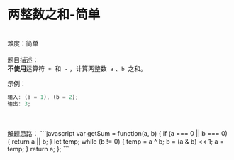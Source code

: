 # 两整数之和-简单

<br />难度：简单<br />
<br />题目描述：<br />**不使用**运算符  `+`  和  `-` ，计算两整数  `a` 、`b`  之和。

示例：

```javascript
输入: (a = 1), (b = 2);
输出: 3;
```

<br />
<br />解题思路：
```javascript
var getSum = function(a, b) {
  if (a === 0 || b === 0) {
    return a || b;
  }
  let temp;
  while (b != 0) {
    temp = a ^ b;
    b = (a & b) << 1;
    a = temp;
  }
  return a;
};
```

